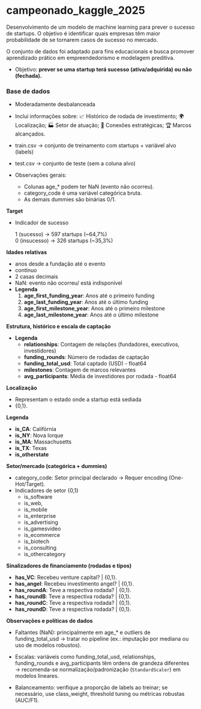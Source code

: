 # campeonado_kaggle_2025
Desenvolvimento de um modelo de machine learning para prever o sucesso de startups. O objetivo é identificar quais empresas têm maior probabilidade de se tornarem casos de sucesso no mercado.

O conjunto de dados foi adaptado para fins educacionais e busca promover aprendizado prático em empreendedorismo e modelagem preditiva.

- Objetivo: **prever se uma startup terá sucesso (ativa/adquirida) ou não (fechada).**

### Base de dados

- Moderadamente desbalanceada

- Inclui informações sobre: 📈 Histórico de rodada de investimento; 🌍 Localização; 🏭 Setor de atuação; 🔗 Conexões estratégicas; 🏆 Marcos alcançados.

- train.csv → conjunto de treinamento com startups + variável alvo (labels)

- test.csv → conjunto de teste (sem a coluna alvo)

- Observações gerais:
    - Colunas age_* podem ter NaN (evento não ocorreu).
    - category_code é uma variável categórica bruta.
    - As demais dummies são binárias 0/1.

**Target**
- Indicador de sucesso

    1 (sucesso) → 597 startups (~64,7%)\
    0 (insucesso) → 326 startups (~35,3%)

**Idades relativas**

- anos desde a fundação até o evento
- contínuo
- 2 casas decimais
- NaN: evento não ocorreu/ está indisponível
- **Legenda**
    1. **age_first_funding_year**: Anos até o primeiro funding
    2. **age_last_funding_year**: Anos até o último funding
    3. **age_first_milestone_year**: Anos até o primeiro milestone
    4. **age_last_milestone_year**: Anos até o último milestone

**Estrutura, histórico e escala de captação**

- **Legenda**
    - **relationships**: Contagem de relações (fundadores, executivos, investidores)
    - **funding_rounds**: Número de rodadas de captação
    - **funding_total_usd**: Total captado (USD) - float64
    - **milestones**: Contagem de marcos relevantes 
    - **avg_participants**: Média de investidores por rodada - float64

**Localização**

- Representam o estado onde a startup está sediada
-  {0,1}.

**Legenda**
- **is_CA**: Califórnia
- **is_NY**: Nova Iorque
- **is_MA**: Massachusetts
- **is_TX**: Texas
- **is_otherstate**

**Setor/mercado (categórica + dummies)**

- category_code: Setor principal declarado -> Requer encoding (One-Hot/Target).
- Indicadores de setor {0,1}
    - is_software
    - is_web,
    - is_mobile
    - is_enterprise
    - is_advertising
    - is_gamesvideo
    - is_ecommerce
    - is_biotech
    - is_consulting
    - is_othercategory

**Sinalizadores de financiamento (rodadas e tipos)**

- **has_VC**: Recebeu venture capital? | {0,1}.
- **has_angel**: Recebeu investimento angel? | {0,1}.
- **has_roundA**: Teve a respectiva rodada? | {0,1}.
- **has_roundB**: Teve a respectiva rodada? | {0,1}.
- **has_roundC**: Teve a respectiva rodada? | {0,1}.
- **has_roundD**: Teve a respectiva rodada? | {0,1}.

**Observações e políticas de dados**

- Faltantes (NaN): principalmente em age_* e outliers de funding_total_usd → tratar no pipeline (ex.: imputação por mediana ou uso de modelos robustos).

- Escalas: variáveis como funding_total_usd, relationships, funding_rounds e avg_participants têm ordens de grandeza diferentes → recomenda-se normalização/padronização (`StandardScaler`) em modelos lineares.

- Balanceamento: verifique a proporção de labels ao treinar; se necessário, use class_weight, threshold tuning ou métricas robustas (AUC/F1).